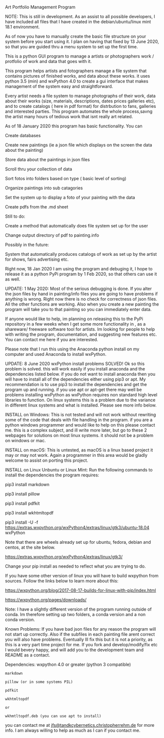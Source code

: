 Art Portfolio Management Program

NOTE: This is still in development. As an assist to all possible developers, I have included all files that I have created in the debian/ubuntu/linux mint 18.1 environment.

As of now you have to manually create the basic file structure on your system before you start using it. I plan on having that fixed by 13 June 2020, so that you are guided thru a menu system to set up the first time.

This is a python GUI program to manage a artists or photographers work / protfolio of work and data that goes with it. 

This program helps artists and fotographers manage a file system that contains pictures of finished works, and data about these works. it uses python 3.5 (min) and wxPython 4.0 to create a gui interface that makes management of the system easy and straightforward.

Every artist needs a file system to manage photographs of their work, data about their works (size, materials, descriptions, dates prices galleries etc), and to create catalogs ( here in pdf format) for distrbution to fans, galleries and interested parties.  This program automates the whole process,savng the artist many hours of tedious work that isnt really art related.

As of 18 January 2020 this program has basic functionality. You can

   Create databases 
   
   Create new paintings (ie a json file which displays on the screen the data about the painting)
   
   Store data about the paintings in json files
   
   Scroll thru your collection of data
   
   Sort fotos into folders based on type ( basic level of sorting)
   
   Organize paintings into sub catagories
  
   Set the system up to display a foto of your painting with the data
   
   Create pdfs from the .md sheet
   
   
Still to do:
   
   Create a method that automatically does file system set up for the user
    
   Change output directory of pdf to painting.info
   
Possibly in the future:
   
   System that automatically produces catalogs of work as set up by the artist for shows, fairs advertising etc.
   
   Right now, 18 Jan 2020 I am using the program and debuging it, I hope to release it as a python PyPi program by 1 Feb 2020, so that others can use it as well.
   
UPDATE:
 1 May 2020: Most of the serious debugging is done. If you alter the json files by hand in painting/info files you are going to have problems if anything is wrong. Right now there is no check for correctness of json files. All the other functions are working. Also when you create a new painting the program will take you to that painting so you can immediately enter data. 

   If anyone would like to help, im planning on releasing this to the PyPi repository in a few weeks when I get some more functionality in , as a shareware/ freeware software tool for artists. Im looking for people to help with writing the program, documentation, and suggesting new features etc. You can contact me here if you are interested.
   
   Please note that I run this using the Anaconda python install on my computer and used Anaconda to install wxPython. 

UPDATE:
8 June 2020 wxPython install problems SOLVED!
Ok so this problem is solved. this will work easily if you install anaconda and the dependencies listed below. if you do not want to install anaconda then you will have to install all of the dependencies  either using pip3 or apt. My recommendation is to use pip3 to install the dependencies and get the program up and running. if you use apt or apt-get there may well be problems installing wxPython as wxPython requires non standard high level libraries to function. On linux systems this is a problem due to the variance in different linux systems and what is installed. Please see more info below.

INSTALL on Windows:
This is not tested and will not work without rewriting some of the code that deals with file handling in the program. if you are a python windows programmer and would like to help on this please contact me.
this is a complex subject, and ill write more later, but go to these 2 webpages for solutions on most linux systems. it should not be a problem on windows or mac.

INSTALL on macOS:
This is untested, as macOS is a linux based project it may or may not work. Again a programmer in this area would be gladly welcome to assist on porting this project.

INSTALL on Linux Unbuntu or Linux Mint:
Run the following commands to install the dependencies the program requires:

pip3 install markdown

pip3 install pillow

pip3 install pdfkit

pip3 install wkhtmltopdf

pip3 install -U -f https://extras.wxpython.org/wxPython4/extras/linux/gtk3/ubuntu-18.04 wxPython

Note that there are wheels already set up for ubuntu, fedora, debian and centos, at the site below.

https://extras.wxpython.org/wxPython4/extras/linux/gtk3/

Change your pip install as needed to reflect what you are trying to do.

If you have some other version of linux you will have to build wxpython from sources. Follow the links below to learn more about this:

https://wxpython.org/blog/2017-08-17-builds-for-linux-with-pip/index.html

https://wxpython.org/pages/downloads/


Note: I have a slightly different version of the program running outside of conda.
Im therefore setting up two folders, a conda version and a non conda version. 


Known Problems:
	If you have bad json files for any reason the program will not start up correctly. Also if the subfiles in each painting file arent correct you will also have problems. Eventually Ill fix this but it is not a priority, as this is a very part time project for me. If you fork and develop/modify/fix etc I would bevery happy, and will add you to the development team and README as a contact.

Dependencies:
	wxpython 4.0 or greater (python 3 compatible)
	
	markdown
	
	pillow (or in some systems PIL)
	
	pdfkit
	
	wkhtmltopdf
	
	or
	
	wkhmtltopdf.deb (you can use apt to install)

you can contact me at jfs@tandkcybernetics.christopherrehm.de for more info.
I am always willing to help as much as I can if you contact me. 
   
   
   
